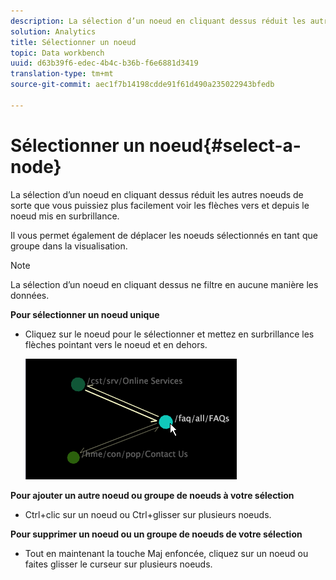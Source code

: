 ```yaml
---
description: La sélection d’un noeud en cliquant dessus réduit les autres noeuds de sorte que vous puissiez plus facilement voir les flèches vers et depuis le noeud mis en surbrillance.
solution: Analytics
title: Sélectionner un noeud
topic: Data workbench
uuid: d63b39f6-edec-4b4c-b36b-f6e6881d3419
translation-type: tm+mt
source-git-commit: aec1f7b14198cdde91f61d490a235022943bfedb

---
```



# Sélectionner un noeud{#select-a-node}

La sélection d’un noeud en cliquant dessus réduit les autres noeuds de sorte que vous puissiez plus facilement voir les flèches vers et depuis le noeud mis en surbrillance.

Il vous permet également de déplacer les noeuds sélectionnés en tant que groupe dans la visualisation.

>[!NOTE]
>
>La sélection d’un noeud en cliquant dessus ne filtre en aucune manière les données.

**Pour sélectionner un noeud unique**

* Cliquez sur le noeud pour le sélectionner et mettez en surbrillance les flèches pointant vers le noeud et en dehors.

   ![](assets/vis_2DProcessMap_SelectNode.png)

**Pour ajouter un autre noeud ou groupe de noeuds à votre sélection**

* Ctrl+clic sur un noeud ou Ctrl+glisser sur plusieurs noeuds.

**Pour supprimer un noeud ou un groupe de noeuds de votre sélection**

* Tout en maintenant la touche Maj enfoncée, cliquez sur un noeud ou faites glisser le curseur sur plusieurs noeuds.

